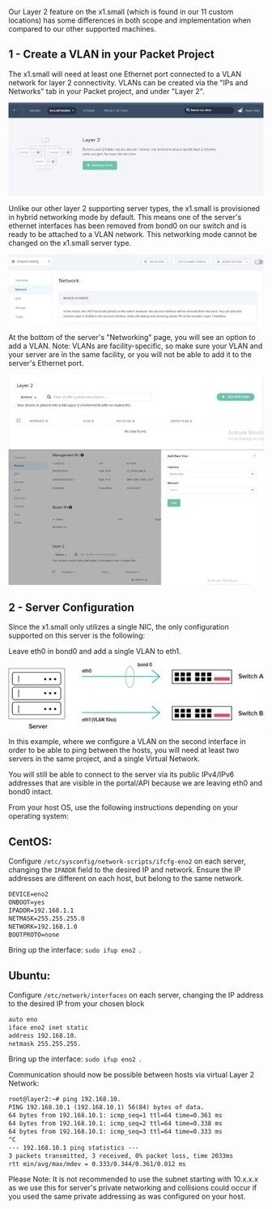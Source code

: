 <!--
<meta>
{
    "title":"Layer 2 on x1.small",
    "description":"How to configure layer 2 on x1.small",
    "author":"Zalkar Ziiaidin",
    "github":"zalkar-z",
    "date": "2019/10/25",
    "email":"zak@packet.com",
    "tag":["layer 2", "networking", "advanced", "x1.small"]
}
</meta>
-->

Our Layer 2 feature on the x1.small (which is found in our 11 custom locations) has some differences in both scope and implementation when compared to our other supported machines.

## 1 - Create a VLAN in your Packet Project

The x1.small will need at least one Ethernet port connected to a VLAN network for layer 2
connectivity. VLANs can be created via the "IPs and Networks" tab in your Packet project,
and under "Layer 2".

![create-vlan](/images/layer-2-on-x1.small/create_vlan.jpg)

Unlike our other layer 2 supporting server types, the x1.small is provisioned in hybrid
networking mode by default. This means one of the server's ethernet interfaces has been
removed from bond0 on our switch and is ready to be attached to a VLAN network. This
networking mode cannot be changed on the x1.small server type.

![hybrid_mode](/images/layer-2-on-x1.small/hybrid_mode.jpg)

At the bottom of the server's "Networking" page, you will see an option to add a VLAN. Note: VLANs are facility-specific, so make sure your VLAN and your server are in the same facility, or you will not be able to add it to the server's Ethernet port.

![add_a_vlan](/images/layer-2-on-x1.small/add_a_vlan.jpg)
![add_a_vlan_2](/images/layer-2-on-x1.small/add_a_vlan_2.jpg)


## 2 - Server Configuration

Since the x1.small only utilizes a single NIC, the only configuration supported on this server
is the following:

Leave eth0 in bond0 and add a single VLAN to eth1.

![server-config](/images/layer-2-on-x1.small/server-config.png)

In this example, where we configure a VLAN on the second interface in order to be able to ping between the hosts, you will need at least two servers in the same project, and a single Virtual Network.  

You will still be able to connect to the server via its public IPv4/IPv6 addresses that are visible in the portal/API because we are leaving eth0 and bond0 intact.

From your host OS, use the following instructions depending on your operating system:

## CentOS:

Configure `/etc/sysconfig/network-scripts/ifcfg-eno2`  on each server, changing the `IPADDR`  field to the desired IP and network. Ensure the IP addresses are different on each host, but belong to the same network.

```
DEVICE=eno2
ONBOOT=yes
IPADDR=192.168.1.1
NETMASK=255.255.255.0
NETWORK=192.168.1.0
BOOTPROTO=none
```

Bring up the interface: `sudo ifup eno2 `.

## Ubuntu:

Configure `/etc/network/interfaces`  on each server, changing the IP address to the desired IP from your chosen block

```
auto eno
iface eno2 inet static
address 192.168.10.
netmask 255.255.255.
```

Bring up the interface: `sudo ifup eno2 `.

Communication should now be possible between hosts via virtual Layer 2 Network:

```
root@layer2:~# ping 192.168.10.
PING 192.168.10.1 (192.168.10.1) 56(84) bytes of data.
64 bytes from 192.168.10.1: icmp_seq=1 ttl=64 time=0.361 ms
64 bytes from 192.168.10.1: icmp_seq=2 ttl=64 time=0.338 ms
64 bytes from 192.168.10.1: icmp_seq=3 ttl=64 time=0.333 ms
^C
--- 192.168.10.1 ping statistics ---
3 packets transmitted, 3 received, 0% packet loss, time 2033ms
rtt min/avg/max/mdev = 0.333/0.344/0.361/0.012 ms
```

Please Note: It is not recommended to use the subnet starting with 10.x.x.x as we use this for server's private networking and collisions could occur if you used the same private addressing as was configured on your host.
